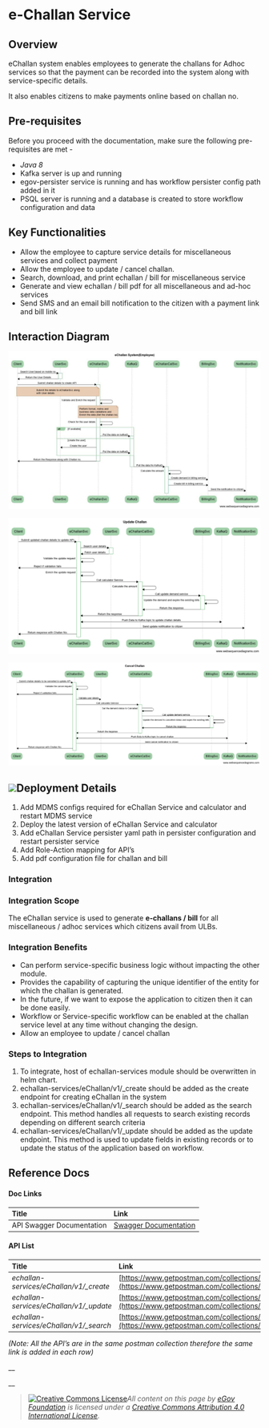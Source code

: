 # e-Challan Service

## Overview

  
eChallan system enables employees to generate the challans for Adhoc services so that the payment can be recorded into the system along with service-specific details.

It also enables citizens to make payments online based on challan no.

## Pre-requisites

Before you proceed with the documentation, make sure the following pre-requisites are met -

* _Java 8_
* Kafka server is up and running
* egov-persister service is running and has workflow persister config path added in it
* PSQL server is running and a database is created to store workflow configuration and data

## Key Functionalities

* Allow the employee to capture service details for miscellaneous services and collect payment
* Allow the employee to update / cancel challan.
* Search, download, and print echallan / bill for miscellaneous service
* Generate and view echallan / bill pdf for all miscellaneous and ad-hoc services
* Send SMS and an email bill notification to the citizen with a payment link and bill link

## Interaction Diagram

![](../../../.gitbook/assets/flow.jpg)

![](../../../.gitbook/assets/update-challan.png)

![](../../../.gitbook/assets/cancel-challan.png)

## ![](blob:https://digit-discuss.atlassian.net/3fa80073-753e-4531-afa0-50c26d0ceb53#media-blob-url=true&id=98d6af92-57da-4510-a906-537d4365ec88&collection=contentId-1531740173&contextId=1531740173&mimeType=image%2Fjpeg&name=flow.jpg&size=68936&width=1200&height=750)Deployment Details

1. Add MDMS configs required for eChallan Service and calculator and restart MDMS service
2. Deploy the latest version of eChallan Service and calculator
3. Add eChallan Service persister yaml path in persister configuration and restart persister service
4. Add Role-Action mapping for API’s
5. Add pdf configuration file for challan and bill

### Integration <a id="Integration"></a>

### Integration Scope

The eChallan service is used to generate **e-challans / bill** for all miscellaneous / adhoc services which citizens avail from ULBs.

### Integration Benefits

* Can perform service-specific business logic without impacting the other module.
* Provides the capability of capturing the unique identifier of the entity for which the challan is generated.
* In the future, if we want to expose the application to citizen then it can be done easily.
* Workflow or Service-specific workflow can be enabled at the challan service level at any time without changing the design.
* Allow an employee to update / cancel challan

### Steps to Integration

1. To integrate, host of echallan-services module should be overwritten in helm chart.
2. echallan-services/eChallan/v1/\_create should be added as the create endpoint for creating eChallan in the system
3. echallan-services/eChallan/v1/\_search should be added as the search endpoint. This method handles all requests to search existing records depending on different search criteria
4. echallan-services/eChallan/v1/\_update should be added as the update endpoint. This method is used to update fields in existing records or to update the status of the application based on workflow.

## Reference Docs

#### Doc Links <a id="Doc-Links"></a>

| **Title**  | **Link** |
| :--- | :--- |
| API Swagger Documentation | [Swagger Documentation](https://editor.swagger.io/?url=https://raw.githubusercontent.com/egovernments/municipal-services/develop/docs/e-Challan-v1.0.0.yaml#!/) |

#### API List <a id="API-List"></a>

| Title | **Link** |
| :--- | :--- |
|  _echallan-services/eChallan/v1/\_create_ | [https://www.getpostman.com/collections/349413e52bf743d50b0a](https://www.getpostman.com/collections/349413e52bf743d50b0a) |
| _echallan-services/eChallan/v1/\_update_ | [https://www.getpostman.com/collections/349413e52bf743d50b0a](https://www.getpostman.com/collections/349413e52bf743d50b0a) |
| _echallan-services/eChallan/v1/\_search_ | [https://www.getpostman.com/collections/349413e52bf743d50b0a](https://www.getpostman.com/collections/349413e52bf743d50b0a) |

_\(Note: All the API’s are in the same postman collection therefore the same link is added in each row\)_

\_\_

\_\_

> [![Creative Commons License](https://i.creativecommons.org/l/by/4.0/80x15.png)](http://creativecommons.org/licenses/by/4.0/)_All content on this page by_ [_eGov Foundation_](https://egov.org.in/) _is licensed under a_ [_Creative Commons Attribution 4.0 International License_](http://creativecommons.org/licenses/by/4.0/)_._

